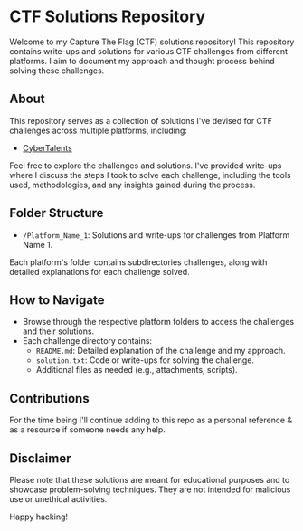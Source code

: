 # CTF Solutions Repository

Welcome to my Capture The Flag (CTF) solutions repository! This repository contains write-ups and solutions for various CTF challenges from different platforms. I aim to document my approach and thought process behind solving these challenges.

## About

This repository serves as a collection of solutions I've devised for CTF challenges across multiple platforms, including:

- [CyberTalents](https://cybertalents.com)

Feel free to explore the challenges and solutions. I've provided write-ups where I discuss the steps I took to solve each challenge, including the tools used, methodologies, and any insights gained during the process.

## Folder Structure

- `/Platform_Name_1`: Solutions and write-ups for challenges from Platform Name 1.

Each platform's folder contains subdirectories challenges, along with detailed explanations for each challenge solved.

## How to Navigate

- Browse through the respective platform folders to access the challenges and their solutions.
- Each challenge directory contains:
    - `README.md`: Detailed explanation of the challenge and my approach.
    - `solution.txt`: Code or write-ups for solving the challenge.
    - Additional files as needed (e.g., attachments, scripts).

## Contributions

For the time being I'll continue adding to this repo as a personal reference & as a resource if someone needs any help.

## Disclaimer

Please note that these solutions are meant for educational purposes and to showcase problem-solving techniques. They are not intended for malicious use or unethical activities.

Happy hacking!
